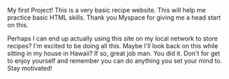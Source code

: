 My first Project!
This is a very basic recipe website. This will help me practice basic HTML skills. Thank you Myspace for giving me a head start on this.

Perhaps I can end up actually using this site on my local network to store recipes? I'm excited to be doing all this. Maybe I'll look back on this while sitting in my house in Hawaii? If so, great job man. You did it. Don't for get to enjoy yourself and remember you can do anything you set your mind to. Stay motivated!